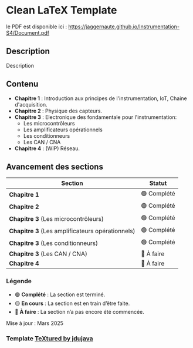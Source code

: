 # Clean LaTeX Template

le PDF est disponible ici :
https://jaggernaute.github.io/Instrumentation-S4/Document.pdf

## Description

Description

## Contenu

- **Chapitre 1** : Introduction aux principes de l'instrumentation, IoT, Chaine d'acquisition.
- **Chapitre 2** : Physique des capteurs.
- **Chapitre 3** : Electronique des fondamentale pour l'instrumentation:
  - Les microcontrôleurs
  - Les amplificateurs opérationnels
  - Les conditionneurs
  - Les CAN / CNA
- **Chapitre 4** : (WIP) Réseau.

## Avancement des sections

| Section | Statut |
|---------|--------|
| **Chapitre 1** | 🟢 Complété |
| **Chapitre 2** | 🟢 Complété |
| **Chapitre 3** (Les microcontrôleurs) | 🟢 Complété |
| **Chapitre 3** (Les amplificateurs opérationnels) | 🟢 Complété |
| **Chapitre 3** (Les conditionneurs) | 🟢 Complété |
| **Chapitre 3** (Les CAN / CNA) | 🔴 À faire |
| **Chapitre 4** | 🔴 À faire  |

### Légende

- 🟢 **Complété** : La section est terminé.
- 🟡 **En cours** : La section est en train d’être faite.
- 🔴 **À faire** : La section n’a pas encore été commencée.

Mise à jour : Mars 2025

### Template [TeXtured by jdujava](https://github.com/jdujava/TeXtured)
